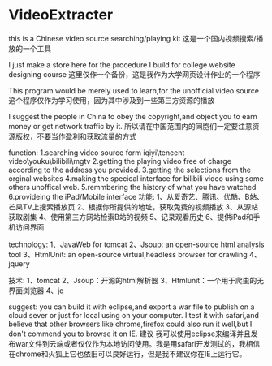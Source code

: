 # VideoExtracter
this is a Chinese video source searching/playing kit 
这是一个国内视频搜索/播放的一个工具

I just make a store here for the procedure I build for college website designing course
这里仅作一个备份，这是我作为大学网页设计作业的一个程序

This program would be merely used to learn,for the unofficial video source
这个程序仅作为学习使用，因为其中涉及到一些第三方资源的播放

I suggest the people in China to obey the copyright,and object you to earn money or get network traffic by it.
所以请在中国范围内的同胞们一定要注意资源版权，不要当作盈利和获取流量的方式

function:
  1.searching video source form iqiyi\tencent video\youku\bilibili\mgtv
  2.getting the playing video free of charge according to the address you provided.
  3.getting the selections from the orginal websites
  4.making the specical interface for bilibili video using  some others unoffical web.
  5.remmbering the history of what you have watched
  6.provideing the iPad/Mobile interface
功能:
  1、从爱奇艺、腾讯、优酷、B站、芒果TV上搜索播放页
  2、根据你所提供的地址，获取免费的视频播放
  3、从源站获取剧集
  4、使用第三方网站检索B站的视频
  5、记录观看历史
  6、提供iPad和手机访问界面
  
technology:
  1、JavaWeb for tomcat
  2、Jsoup: an open-source html analysis tool
  3、HtmlUnit: an open-source virtual,headless browser for crawling
  4、jquery
  
技术:
  1、tomcat
  2、Jsoup：开源的html解析器
  3、Htmlunit：一个用于爬虫的无界面浏览器
  4、jq
  
suggest:
  you can build it with eclipse,and export a war file to publish on a cloud sever or just for local using on your computer.
  I test it with safari,and believe that other browsers like chrome,firefox could also run it well,but I don't commend you
  to browse it on IE.
建议
  我可以使用eclipse来编译并且发布war文件到云端或者仅仅作为本地访问使用。我是用safari开发测试的，我相信在chrome和火狐上它也依旧可以良好运行，但是我不建议你在IE上运行它。

